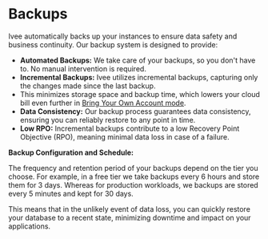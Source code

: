 # Backups

Ivee automatically backs up your instances to ensure data safety and business continuity. 
Our backup system is designed to provide:

* **Automated Backups:** We take care of your backups, so you don't have to.  No manual intervention is required.
* **Incremental Backups:**  Ivee utilizes incremental backups, capturing only the changes made since the last backup.
* This minimizes storage space and backup time, which lowers your cloud bill even further in [Bring Your Own Account mode](deploy/mode-byoa.md).
* **Data Consistency:**  Our backup process guarantees data consistency, ensuring you can reliably restore to any point in time.
* **Low RPO:** Incremental backups contribute to a low Recovery Point Objective (RPO), meaning minimal data loss in case of a failure.

**Backup Configuration and Schedule:**

The frequency and retention period of your backups depend on the tier you choose. For example, in a free tier 
we take backups every 6 hours and store them for 3 days. Whereas for production workloads, we backups are stored every 
5 minutes and kept for 30 days.

This means that in the unlikely event of data loss, you can quickly restore your database to a recent state, 
minimizing downtime and impact on your applications.
